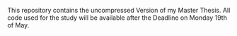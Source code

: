 This repository contains the uncompressed Version of my Master Thesis. All code used for the study will be available after the Deadline on Monday 19th of May.